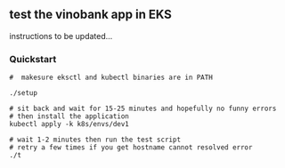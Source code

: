 ## test the vinobank app in EKS

instructions to be updated...

### Quickstart

```
#  makesure eksctl and kubectl binaries are in PATH

./setup

# sit back and wait for 15-25 minutes and hopefully no funny errors
# then install the application
kubectl apply -k k8s/envs/dev1

# wait 1-2 minutes then run the test script
# retry a few times if you get hostname cannot resolved error
./t

```

